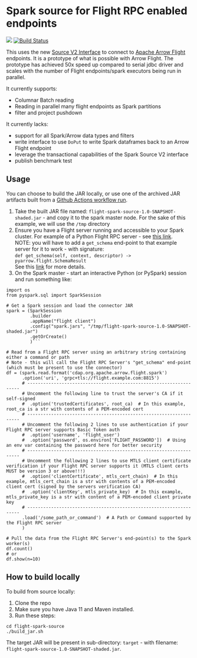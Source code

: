 Spark source for Flight RPC enabled endpoints
=========================================

[<img src="https://img.shields.io/badge/GitHub-rymurr%2Fflight--spark--source-blue.svg?logo=Github">](https://github.com/rymurr/flight-spark-source)
[![Build Status](https://github.com/rymurr/flight-spark-source/actions/workflows/maven-build.yml/badge.svg)](https://github.com/rymurr/flight-spark-source/actions/workflows/maven-build.yml)

This uses the new [Source V2 Interface](https://databricks.com/session/apache-spark-data-source-v2) to connect to 
[Apache Arrow Flight](https://www.dremio.com/understanding-apache-arrow-flight/) endpoints. It is a prototype of what is 
possible with Arrow Flight. The prototype has achieved 50x speed up compared to serial jdbc driver and scales with the
number of Flight endpoints/spark executors being run in parallel.

It currently supports:

* Columnar Batch reading
* Reading in parallel many flight endpoints as Spark partitions 
* filter and project pushdown

It currently lacks:

* support for all Spark/Arrow data types and filters
* write interface to use `DoPut` to write Spark dataframes back to an Arrow Flight endpoint
* leverage the transactional capabilities of the Spark Source V2 interface
* publish benchmark test

## Usage
You can choose to build the JAR locally, or use one of the archived JAR artifacts built from a [Github Actions workflow run](https://github.com/rymurr/flight-spark-source/actions/workflows/maven-build.yml).

1. Take the built JAR file named: `flight-spark-source-1.0-SNAPSHOT-shaded.jar` - and copy it to the spark master node.  For the sake of this example, we will use the `/tmp` directory
2. Ensure you have a Flight server running and accessible to your Spark cluster.  For example of a Python Flight RPC server - see [this link](https://arrow.apache.org/cookbook/py/flight.html#streaming-parquet-storage-service).   
   NOTE: you will have to add a `get_schema` end-point to that example server for it to work - with signature:   
```def get_schema(self, context, descriptor) -> pyarrow.flight.SchemaResult```   
   See this [link](https://arrow.apache.org/docs/python/generated/pyarrow.flight.FlightClient.html#pyarrow.flight.FlightClient.get_schema) for more details. 
3. On the Spark master - start an interactive Python (or PySpark) session and run something like:
```
import os
from pyspark.sql import SparkSession

# Get a Spark session and load the connector JAR
spark = (SparkSession
         .builder
         .appName("flight client")
         .config("spark.jars", "/tmp/flight-spark-source-1.0-SNAPSHOT-shaded.jar")
         .getOrCreate()
         )```

# Read from a Flight RPC server using an arbitrary string containing either a command or path
# Note - this will call the Flight RPC Server's "get_schema" end-point (which must be present to use the connector)
df = (spark.read.format('cdap.org.apache.arrow.flight.spark')
      .option('uri', 'grpc+tls://flight.example.com:8815')
      # -------------------------------------------------------------------
      # Uncomment the following line to trust the server's CA if it self-signed
      #  .option('trustedCertificates', root_ca)  # In this example, root_ca is a str with contents of a PEM-encoded cert
      # -------------------------------------------------------------------
      # Uncomment the following 2 lines to use authentication if your Flight RPC server supports Basic Token auth
      #  .option('username', 'flight_user')
      #  .option('password', os.environ['FLIGHT_PASSWORD'])  # Using an env var containing the password here for better security
      # -------------------------------------------------------------------
      # Uncomment the following 2 lines to use MTLS client certificate verification if your Flight RPC server supports it (MTLS client certs MUST be version 3 or above!!!)
      #  .option('clientCertificate', mtls_cert_chain)  # In this example, mtls_cert_chain is a str with contents of a PEM-encoded client cert (signed by the servers verification CA)
      #  .option('clientKey', mtls_private_key)  # In this example, mtls_private_key is a str with content of a PEM-encoded client private key
      # -------------------------------------------------------------------
      .load('/some_path_or_command')  # A Path or Command supported by the Flight RPC server  
      )

# Pull the data from the Flight RPC Server's end-point(s) to the Spark worker(s)
df.count()
# or
df.show(n=10)
```

## How to build locally
To build from source locally:
1. Clone the repo
2. Make sure you have Java 11 and Maven installed.
3. Run these steps:
```shell
cd flight-spark-source
./build_jar.sh
```

The target JAR will be present in sub-directory: `target` - with filename: `flight-spark-source-1.0-SNAPSHOT-shaded.jar`.
